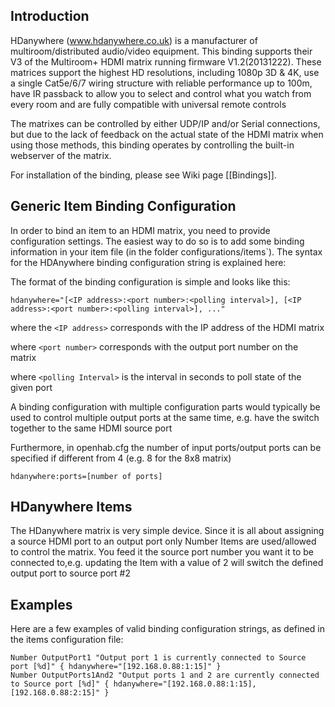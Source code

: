 ## Introduction

HDanywhere (www.hdanywhere.co.uk) is a manufacturer of multiroom/distributed audio/video equipment. This binding supports their V3 of the Multiroom+ HDMI matrix running firmware V1.2(20131222). These matrices support the highest HD resolutions, including 1080p 3D & 4K, use a single Cat5e/6/7 wiring structure with reliable performance up to 100m, have IR passback to allow you to select and control what you watch from every room and are fully compatible with universal remote controls

The matrixes can be controlled by either UDP/IP and/or Serial connections, but due to the lack of feedback on the actual state of the HDMI matrix when using those methods, this binding operates by controlling the built-in webserver of the matrix.  

For installation of the binding, please see Wiki page [[Bindings]].

## Generic Item Binding Configuration

In order to bind an item to an HDMI matrix, you need to provide configuration settings. The easiest way to do so is to add some binding information in your item file (in the folder configurations/items`). The syntax for the HDAnywhere binding configuration string is explained here:

The format of the binding configuration is simple and looks like this:

    hdanywhere="[<IP address>:<port number>:<polling interval>], [<IP address>:<port number>:<polling interval>], ..."

where the `<IP address>` corresponds with the IP address of the HDMI matrix

where `<port number>` corresponds with the output port number on the matrix

where `<polling Interval>` is the interval in seconds to poll state of the given port

A binding configuration with multiple configuration parts would typically be used to control multiple output ports at the same time, e.g. have the switch together to the same HDMI source port

Furthermore, in openhab.cfg the number of input ports/output ports can be specified if different from 4 (e.g. 8 for the 8x8 matrix)

    hdanywhere:ports=[number of ports]

## HDanywhere Items

The HDanywhere matrix is very simple device. Since it is all about assigning a source HDMI port to an output port only Number Items are used/allowed to control the matrix. You feed it the source port number you want it to be connected to,e.g. updating the Item with a value of 2 will switch the defined output port to source port #2

## Examples

Here are a few examples of valid binding configuration strings, as defined in the items configuration file:

    Number OutputPort1 "Output port 1 is currently connected to Source port [%d]" { hdanywhere="[192.168.0.88:1:15]" }
    Number OutputPorts1And2 "Output ports 1 and 2 are currently connected to Source port [%d]" { hdanywhere="[192.168.0.88:1:15], [192.168.0.88:2:15]" }
